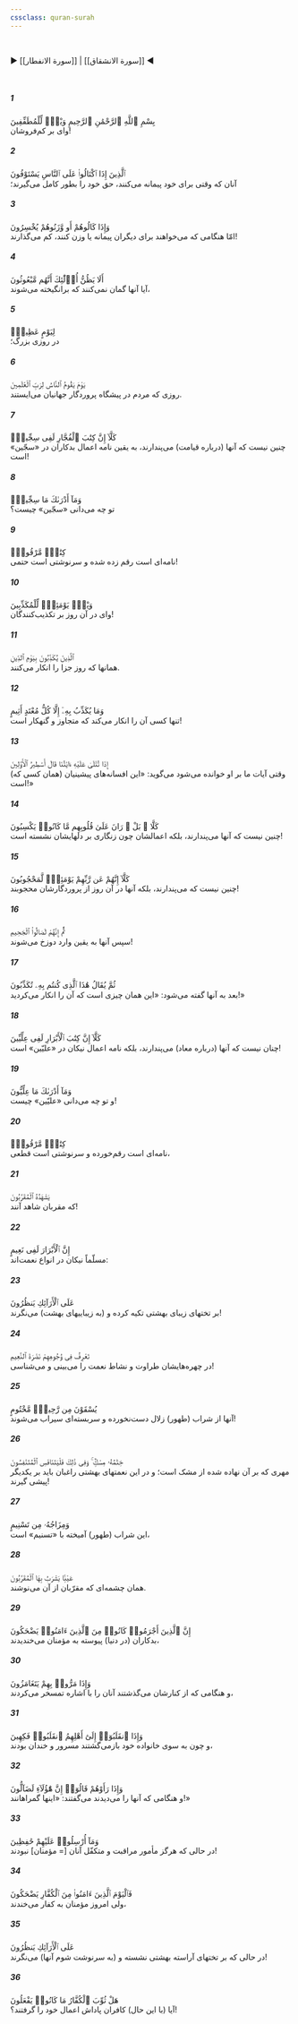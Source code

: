 ```yaml
---
cssclass: quran-surah
---
```

<br>

▶ [[سورة الانفطار]] | [[سورة الانشقاق]] ◀

<br>

##### 1

<span class="ayah">بِسْمِ ٱللَّهِ ٱلرَّحْمَٰنِ ٱلرَّحِيمِ وَيْلٌۭ لِّلْمُطَفِّفِينَ</span>
<br><span class="ayah_translation">وای بر کم‌فروشان!</span>

##### 2

<span class="ayah">ٱلَّذِينَ إِذَا ٱكْتَالُوا۟ عَلَى ٱلنَّاسِ يَسْتَوْفُونَ</span>
<br><span class="ayah_translation">آنان که وقتی برای خود پیمانه می‌کنند، حق خود را بطور کامل می‌گیرند؛</span>

##### 3

<span class="ayah">وَإِذَا كَالُوهُمْ أَو وَّزَنُوهُمْ يُخْسِرُونَ</span>
<br><span class="ayah_translation">امّا هنگامی که می‌خواهند برای دیگران پیمانه یا وزن کنند، کم می‌گذارند!</span>

##### 4

<span class="ayah">أَلَا يَظُنُّ أُو۟لَٰٓئِكَ أَنَّهُم مَّبْعُوثُونَ</span>
<br><span class="ayah_translation">آیا آنها گمان نمی‌کنند که برانگیخته می‌شوند،</span>

##### 5

<span class="ayah">لِيَوْمٍ عَظِيمٍۢ</span>
<br><span class="ayah_translation">در روزی بزرگ؛</span>

##### 6

<span class="ayah">يَوْمَ يَقُومُ ٱلنَّاسُ لِرَبِّ ٱلْعَٰلَمِينَ</span>
<br><span class="ayah_translation">روزی که مردم در پیشگاه پروردگار جهانیان می‌ایستند.</span>

##### 7

<span class="ayah">كَلَّآ إِنَّ كِتَٰبَ ٱلْفُجَّارِ لَفِى سِجِّينٍۢ</span>
<br><span class="ayah_translation">چنین نیست که آنها (درباره قیامت) می‌پندارند، به یقین نامه اعمال بدکاران در «سجّین» است!</span>

##### 8

<span class="ayah">وَمَآ أَدْرَىٰكَ مَا سِجِّينٌۭ</span>
<br><span class="ayah_translation">تو چه می‌دانی «سجّین» چیست؟</span>

##### 9

<span class="ayah">كِتَٰبٌۭ مَّرْقُومٌۭ</span>
<br><span class="ayah_translation">نامه‌ای است رقم زده شده و سرنوشتی است حتمی!</span>

##### 10

<span class="ayah">وَيْلٌۭ يَوْمَئِذٍۢ لِّلْمُكَذِّبِينَ</span>
<br><span class="ayah_translation">وای در آن روز بر تکذیب‌کنندگان!</span>

##### 11

<span class="ayah">ٱلَّذِينَ يُكَذِّبُونَ بِيَوْمِ ٱلدِّينِ</span>
<br><span class="ayah_translation">همانها که روز جزا را انکار می‌کنند.</span>

##### 12

<span class="ayah">وَمَا يُكَذِّبُ بِهِۦٓ إِلَّا كُلُّ مُعْتَدٍ أَثِيمٍ</span>
<br><span class="ayah_translation">تنها کسی آن را انکار می‌کند که متجاوز و گنهکار است!</span>

##### 13

<span class="ayah">إِذَا تُتْلَىٰ عَلَيْهِ ءَايَٰتُنَا قَالَ أَسَٰطِيرُ ٱلْأَوَّلِينَ</span>
<br><span class="ayah_translation">(همان کسی که) وقتی آیات ما بر او خوانده می‌شود می‌گوید: «این افسانه‌های پیشینیان است!»</span>

##### 14

<span class="ayah">كَلَّا ۖ بَلْ ۜ رَانَ عَلَىٰ قُلُوبِهِم مَّا كَانُوا۟ يَكْسِبُونَ</span>
<br><span class="ayah_translation">چنین نیست که آنها می‌پندارند، بلکه اعمالشان چون زنگاری بر دلهایشان نشسته است!</span>

##### 15

<span class="ayah">كَلَّآ إِنَّهُمْ عَن رَّبِّهِمْ يَوْمَئِذٍۢ لَّمَحْجُوبُونَ</span>
<br><span class="ayah_translation">چنین نیست که می‌پندارند، بلکه آنها در آن روز از پروردگارشان محجوبند!</span>

##### 16

<span class="ayah">ثُمَّ إِنَّهُمْ لَصَالُوا۟ ٱلْجَحِيمِ</span>
<br><span class="ayah_translation">سپس آنها به یقین وارد دوزخ می‌شوند!</span>

##### 17

<span class="ayah">ثُمَّ يُقَالُ هَٰذَا ٱلَّذِى كُنتُم بِهِۦ تُكَذِّبُونَ</span>
<br><span class="ayah_translation">بعد به آنها گفته می‌شود: «این همان چیزی است که آن را انکار می‌کردید!»</span>

##### 18

<span class="ayah">كَلَّآ إِنَّ كِتَٰبَ ٱلْأَبْرَارِ لَفِى عِلِّيِّينَ</span>
<br><span class="ayah_translation">چنان نیست که آنها (درباره معاد) می‌پندارند، بلکه نامه اعمال نیکان در «علیّین» است!</span>

##### 19

<span class="ayah">وَمَآ أَدْرَىٰكَ مَا عِلِّيُّونَ</span>
<br><span class="ayah_translation">و تو چه می‌دانی «علیّین» چیست!</span>

##### 20

<span class="ayah">كِتَٰبٌۭ مَّرْقُومٌۭ</span>
<br><span class="ayah_translation">نامه‌ای است رقم‌خورده و سرنوشتی است قطعی،</span>

##### 21

<span class="ayah">يَشْهَدُهُ ٱلْمُقَرَّبُونَ</span>
<br><span class="ayah_translation">که مقربان شاهد آنند!</span>

##### 22

<span class="ayah">إِنَّ ٱلْأَبْرَارَ لَفِى نَعِيمٍ</span>
<br><span class="ayah_translation">مسلّماً نیکان در انواع نعمت‌اند:</span>

##### 23

<span class="ayah">عَلَى ٱلْأَرَآئِكِ يَنظُرُونَ</span>
<br><span class="ayah_translation">بر تختهای زیبای بهشتی تکیه کرده و (به زیباییهای بهشت) می‌نگرند!</span>

##### 24

<span class="ayah">تَعْرِفُ فِى وُجُوهِهِمْ نَضْرَةَ ٱلنَّعِيمِ</span>
<br><span class="ayah_translation">در چهره‌هایشان طراوت و نشاط نعمت را می‌بینی و می‌شناسی!</span>

##### 25

<span class="ayah">يُسْقَوْنَ مِن رَّحِيقٍۢ مَّخْتُومٍ</span>
<br><span class="ayah_translation">آنها از شراب (طهور) زلال دست‌نخورده و سربسته‌ای سیراب می‌شوند!</span>

##### 26

<span class="ayah">خِتَٰمُهُۥ مِسْكٌۭ ۚ وَفِى ذَٰلِكَ فَلْيَتَنَافَسِ ٱلْمُتَنَٰفِسُونَ</span>
<br><span class="ayah_translation">مهری که بر آن نهاده شده از مشک است؛ و در این نعمتهای بهشتی راغبان باید بر یکدیگر پیشی گیرند!</span>

##### 27

<span class="ayah">وَمِزَاجُهُۥ مِن تَسْنِيمٍ</span>
<br><span class="ayah_translation">این شراب (طهور) آمیخته با «تسنیم» است،</span>

##### 28

<span class="ayah">عَيْنًۭا يَشْرَبُ بِهَا ٱلْمُقَرَّبُونَ</span>
<br><span class="ayah_translation">همان چشمه‌ای که مقرّبان از آن می‌نوشند.</span>

##### 29

<span class="ayah">إِنَّ ٱلَّذِينَ أَجْرَمُوا۟ كَانُوا۟ مِنَ ٱلَّذِينَ ءَامَنُوا۟ يَضْحَكُونَ</span>
<br><span class="ayah_translation">بدکاران (در دنیا) پیوسته به مؤمنان می‌خندیدند،</span>

##### 30

<span class="ayah">وَإِذَا مَرُّوا۟ بِهِمْ يَتَغَامَزُونَ</span>
<br><span class="ayah_translation">و هنگامی که از کنارشان می‌گذشتند آنان را با اشاره تمسخر می‌کردند،</span>

##### 31

<span class="ayah">وَإِذَا ٱنقَلَبُوٓا۟ إِلَىٰٓ أَهْلِهِمُ ٱنقَلَبُوا۟ فَكِهِينَ</span>
<br><span class="ayah_translation">و چون به سوی خانواده خود بازمی‌گشتند مسرور و خندان بودند،</span>

##### 32

<span class="ayah">وَإِذَا رَأَوْهُمْ قَالُوٓا۟ إِنَّ هَٰٓؤُلَآءِ لَضَآلُّونَ</span>
<br><span class="ayah_translation">و هنگامی که آنها را می‌دیدند می‌گفتند: «اینها گمراهانند!»</span>

##### 33

<span class="ayah">وَمَآ أُرْسِلُوا۟ عَلَيْهِمْ حَٰفِظِينَ</span>
<br><span class="ayah_translation">در حالی که هرگز مأمور مراقبت و متکفّل آنان [= مؤمنان‌] نبودند!</span>

##### 34

<span class="ayah">فَٱلْيَوْمَ ٱلَّذِينَ ءَامَنُوا۟ مِنَ ٱلْكُفَّارِ يَضْحَكُونَ</span>
<br><span class="ayah_translation">ولی امروز مؤمنان به کفار می‌خندند،</span>

##### 35

<span class="ayah">عَلَى ٱلْأَرَآئِكِ يَنظُرُونَ</span>
<br><span class="ayah_translation">در حالی که بر تختهای آراسته بهشتی نشسته و (به سرنوشت شوم آنها) می‌نگرند!</span>

##### 36

<span class="ayah">هَلْ ثُوِّبَ ٱلْكُفَّارُ مَا كَانُوا۟ يَفْعَلُونَ</span>
<br><span class="ayah_translation">آیا (با این حال) کافران پاداش اعمال خود را گرفتند؟!</span>

